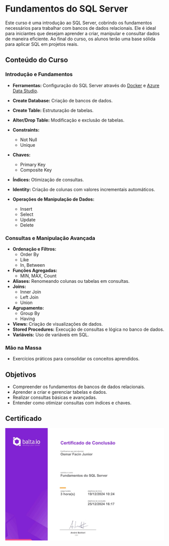 # Fundamentos do SQL Server

Este curso é uma introdução ao SQL Server, cobrindo os fundamentos necessários para trabalhar com bancos de dados relacionais. Ele é ideal para iniciantes que desejam aprender a criar, manipular e consultar dados de maneira eficiente. Ao final do curso, os alunos terão uma base sólida para aplicar SQL em projetos reais.

## Conteúdo do Curso

### Introdução e Fundamentos
- **Ferramentas:** Configuração do SQL Server através do [Docker](https://www.docker.com/) e [Azure Data Studio](https://learn.microsoft.com/en-us/sql/azure-data-studio/).

- **Create Database:** Criação de bancos de dados.
- **Create Table:** Estruturação de tabelas.
- **Alter/Drop Table:** Modificação e exclusão de tabelas.
- **Constraints:**
  - Not Null
  - Unique
- **Chaves:**
  - Primary Key
  - Composite Key
- **Índices:** Otimização de consultas.
- **Identity:** Criação de colunas com valores incrementais automáticos.
- **Operações de Manipulação de Dados:**
  - Insert
  - Select
  - Update
  - Delete

### Consultas e Manipulação Avançada
- **Ordenação e Filtros:**
  - Order By
  - Like
  - In, Between
- **Funções Agregadas:**
  - MIN, MAX, Count
- **Aliases:** Renomeando colunas ou tabelas em consultas.
- **Joins:**
  - Inner Join
  - Left Join
  - Union
- **Agrupamento:**
  - Group By
  - Having
- **Views:** Criação de visualizações de dados.
- **Stored Procedures:** Execução de consultas e lógica no banco de dados.
- **Variáveis:** Uso de variáveis em SQL.

### Mão na Massa
- Exercícios práticos para consolidar os conceitos aprendidos.

## Objetivos
- Compreender os fundamentos de bancos de dados relacionais.
- Aprender a criar e gerenciar tabelas e dados.
- Realizar consultas básicas e avançadas.
- Entender como otimizar consultas com índices e chaves.

## Certificado

![Certificado de Conclusão](./fundamentos-sql-server.png)
